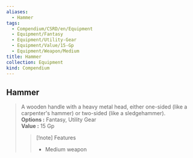 ```yaml
---
aliases:
  - Hammer
tags:
  - Compendium/CSRD/en/Equipment
  - Equipment/Fantasy
  - Equipment/Utility-Gear
  - Equipment/Value/15-Gp
  - Equipment/Weapon/Medium
title: Hammer
collection: Equipment
kind: Compendium
---
```

## Hammer  
  
>A wooden handle with a heavy metal head, either one-sided (like a carpenter's hammer) or two-sided (like a sledgehammer).  
> **Options :** Fantasy, Utility Gear  
> **Value :** 15 Gp  
>>[!note] Features  
>> - Medium weapon